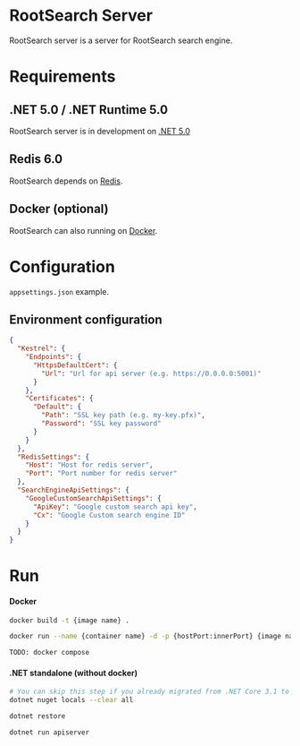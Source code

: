 # RootSearch Server
RootSearch server is a server for RootSearch search engine.


# Requirements

## .NET 5.0 / .NET Runtime 5.0

RootSearch server is in development on [.NET 5.0][dotnetcoresdk]

## Redis 6.0

RootSearch depends on [Redis][redis].

[dotnetcoresdk]:https://dotnet.microsoft.com/download
[redis]:https://redis.io/download

## Docker (optional)

RootSearch can also running on [Docker][docker].

[docker]:https://docs.docker.com/get-docker/

# Configuration

`appsettings.json` example.

## Environment configuration

```json
{
  "Kestrel": {
    "Endpoints": {
      "HttpsDefaultCert": {
        "Url": "Url for api server (e.g. https://0.0.0.0:5001)"
      }
    },
    "Certificates": {
      "Default": {
        "Path": "SSL key path (e.g. my-key.pfx)",
        "Password": "SSL key password"
      }
    }
  },
  "RedisSettings": {
    "Host": "Host for redis server",
    "Port": "Port number for redis server"
  },
  "SearchEngineApiSettings": {
    "GoogleCustomSearchApiSettings": {
      "ApiKey": "Google custom search api key",
      "Cx": "Google Custom search engine ID"
    }
  }
}
```


# Run

#### Docker
```bash
docker build -t {image name} .

docker run --name {container name} -d -p {hostPort:innerPort} {image name}

TODO: docker compose
```

#### .NET standalone (without docker)
```bash
# You can skip this step if you already migrated from .NET Core 3.1 to .NET 5.0
dotnet nuget locals --clear all

dotnet restore

dotnet run apiserver
```
